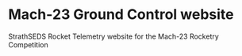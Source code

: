 # Mach-23 Ground Control website
StrathSEDS Rocket Telemetry website for the Mach-23 Rocketry Competition